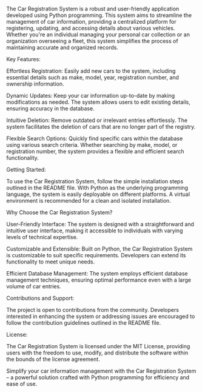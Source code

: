 The Car Registration System is a robust and user-friendly application developed using Python programming. This system aims to streamline the management of car information, providing a centralized platform for registering, updating, and accessing details about various vehicles. Whether you're an individual managing your personal car collection or an organization overseeing a fleet, this system simplifies the process of maintaining accurate and organized records.

Key Features:

Effortless Registration:
Easily add new cars to the system, including essential details such as make, model, year, registration number, and ownership information.

Dynamic Updates:
Keep your car information up-to-date by making modifications as needed. The system allows users to edit existing details, ensuring accuracy in the database.

Intuitive Deletion:
Remove outdated or irrelevant entries effortlessly. The system facilitates the deletion of cars that are no longer part of the registry.

Flexible Search Options:
Quickly find specific cars within the database using various search criteria. Whether searching by make, model, or registration number, the system provides a flexible and efficient search functionality.

Getting Started:

To use the Car Registration System, follow the simple installation steps outlined in the README file. With Python as the underlying programming language, the system is easily deployable on different platforms. A virtual environment is recommended for a clean and isolated installation.

Why Choose the Car Registration System?

User-Friendly Interface:
The system is designed with a straightforward and intuitive user interface, making it accessible to individuals with varying levels of technical expertise.

Customizable and Extensible:
Built on Python, the Car Registration System is customizable to suit specific requirements. Developers can extend its functionality to meet unique needs.

Efficient Database Management:
The system employs efficient database management techniques, ensuring optimal performance even with a large volume of car entries.

Contributions and Support:

The project is open to contributions from the community. Developers interested in enhancing the system or addressing issues are encouraged to follow the contribution guidelines outlined in the README file.

License:

The Car Registration System is licensed under the MIT License, providing users with the freedom to use, modify, and distribute the software within the bounds of the license agreement.

Simplify your car information management with the Car Registration System – a powerful solution crafted with Python programming for efficiency and ease of use.





